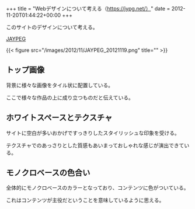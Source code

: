 +++
title = "Webデザインについて考える（https://jypg.net/）"
date = 2012-11-20T01:44:22+00:00
+++

このサイトのデザインについて考える。 

[JAYPEG](https://jypg.net/) 

{{< figure src="/images/2012/11/JAYPEG_20121119.png" title="" >}}

## トップ画像

背景に様々な画像をタイル状に配置している。 

ここで様々な作品の上に成り立つものだと伝えている。 

## ホワイトスペースとテクスチャ

サイトに空白が多いおかげですっきりしたスタイリッシュな印象を受ける。 

テクスチャでのあっさりとした質感もあいまっておしゃれな感じが演出できている。 

## モノクロベースの色合い

全体的にモノクロベースのカラーとなっており、コンテンツに色がついている。 

これはコンテンツが主役だということを意味しているように思える。
